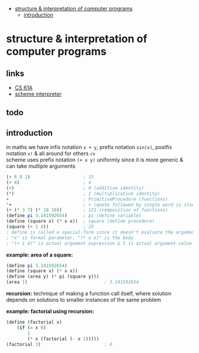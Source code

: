 - [structure \& interpretation of computer programs](#structure--interpretation-of-computer-programs)
  - [introduction](#introduction)

# structure & interpretation of computer programs

## links  <!-- omit from toc -->
- [CS 61A](https://www.youtube.com/playlist?list=PLhMnuBfGeCDNgVzLPxF9o5UNKG1b-LFY9)
- [scheme interpreter](https://inst.eecs.berkeley.edu/~cs61a/fa14/assets/interpreter/scheme.html)

## todo  <!-- omit from toc -->

## introduction

in maths we have infix notation `x + y`, prefix notation `sin(x)`, postfix notation `x!` & all around for others `√x`  
scheme uses prefix notation `(+ x y)` uniformly since it is more generic & can take multiple arguments
```scheme
(+ 6 8 1)                    ; 15
(+ 4)                        ; 4
(+)                          ; 0 (additive identity)
(*)                          ; 1 (multiplicative identity)
+                            ; PrimitiveProcedure (functions)
'+                           ; + (quote followed by single word is itself)
(+ (* 3 7) (* 10 10))        ; 121 (composition of functions)
(define pi 3.141592654)      ; pi (define variable)
(define (square x) (* x x))  ; square (define procedure)
(square (+ 1 4))             ; 25
; define is called a special-form since it doesn't evaluate the arguments first
; "x" is formal parameter, "(* x x)" is the body
; "(+ 1 4)" is actual argument expression & 5 is actual argument value
```

**example: area of a square:**
```scheme
(define pi 3.141592654)
(define (square x) (* x x))
(define (area y) (* pi (square y)))
(area 1)                             ; 3.141592654
```

**recursion:** technique of making a function call itself, where solution depends on solutions to smaller instances of the same problem

**example: factorial using recursion:**
```scheme
(define (factorial x)
    (if (= x 0)
        1
        (* x (factorial (- x 1)))))
(factorial 3)                        ; 6
```